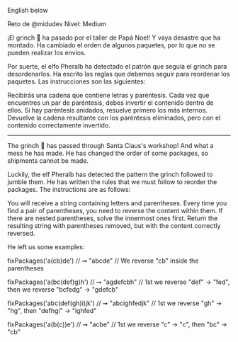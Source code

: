 English below

Reto de @midudev
Nivel: Medium


¡El grinch 👹 ha pasado por el taller de Papá Noel! Y vaya desastre que ha montado. Ha cambiado el orden de algunos paquetes, por lo que no se pueden realizar los envíos.

Por suerte, el elfo Pheralb ha detectado el patrón que seguía el grinch para desordenarlos. Ha escrito las reglas que debemos seguir para reordenar los paquetes. Las instrucciones son las siguientes:

Recibirás una cadena que contiene letras y paréntesis.
Cada vez que encuentres un par de paréntesis, debes invertir el contenido dentro de ellos.
Si hay paréntesis anidados, resuelve primero los más internos.
Devuelve la cadena resultante con los paréntesis eliminados, pero con el contenido correctamente invertido.

-----------------------------------------------------------------------------------------------------------------------------------------------------------------------------------

The grinch 👹 has passed through Santa Claus's workshop! And what a mess he has made. He has changed the order of some packages, so shipments cannot be made.

Luckily, the elf Pheralb has detected the pattern the grinch followed to jumble them. He has written the rules that we must follow to reorder the packages. The instructions are as follows:

You will receive a string containing letters and parentheses.
Every time you find a pair of parentheses, you need to reverse the content within them.
If there are nested parentheses, solve the innermost ones first.
Return the resulting string with parentheses removed, but with the content correctly reversed.

He left us some examples:

fixPackages('a(cb)de')
// ➞ "abcde"
// We reverse "cb" inside the parentheses

fixPackages('a(bc(def)g)h')
// ➞ "agdefcbh"
// 1st we reverse "def" → "fed", then we reverse "bcfedg" → "gdefcb"

fixPackages('abc(def(gh)i)jk')
// ➞ "abcighfedjk"
// 1st we reverse "gh" → "hg", then "defhgi" → "ighfed"

fixPackages('a(b(c))e')
// ➞ "acbe"
// 1st we reverse "c" → "c", then "bc" → "cb"



